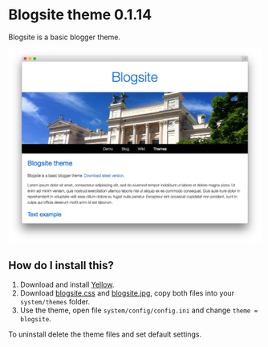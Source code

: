 Blogsite theme 0.1.14
=====================
Blogsite is a basic blogger theme. 

![Screenshot](blogsite-theme.jpg?raw=true)

How do I install this?
----------------------
1. Download and install [Yellow](https://github.com/markseu/yellowcms/).  
2. Download [blogsite.css](blogsite.css?raw=true) and [blogsite.jpg](blogsite.jpg?raw=true), copy both files into your `system/themes` folder.  
3. Use the theme, open file `system/config/config.ini` and change `theme = blogsite`.  

To uninstall delete the theme files and set default settings.
